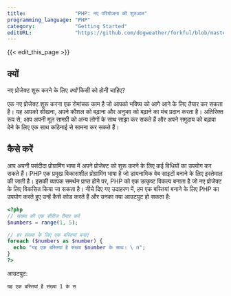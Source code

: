 ```yaml
---
title:                "PHP: नए परियोजना की शुरुआत"
programming_language: "PHP"
category:             "Getting Started"
editURL:              "https://github.com/dogweather/forkful/blob/master/content/hi/php/starting-a-new-project.md"
---
```


{{< edit_this_page >}}

## क्यों

नए प्रोजेक्ट शुरू करने के लिए *क्यों* किसी को होनी चाहिए?

एक नए प्रोजेक्ट शुरू करना एक रोमांचक काम है जो आपको भविष्य को आगे आने के लिए तैयार कर सकता है। यह आपको सीखना, अपने कौशल को बढ़ाना और अनुभव को बढ़ाने का मंच प्रदान करता है। अतिरिक्त रूप से, आप अपनी मूल सामग्री को अन्य लोगों के साथ साझा कर सकते हैं और अपने समुदाय को बढ़ावा देने के लिए एक साथ कठिनाई से सामना कर सकते हैं।

## कैसे करें

आप अपनी पसंदीदा प्रोग्रामिंग भाषा में अपने प्रोजेक्ट को शुरू करने के लिए कई विधियों का उपयोग कर सकते हैं। PHP एक प्रमुख विकासशील प्रोग्रामिंग भाषा है जो डायनामिक वेब साइटों बनाने के लिए इस्तेमाल की जाती है। इसकी व्यापक समर्थन प्राप्त होने पर, PHP को एक उत्कृष्ट विकल्प बनाता है जो नए प्रोजेक्ट के लिए विकसित किया जा सकता है। नीचे दिए गए उदाहरण में, हम एक बस्तियां बनाने के लिए PHP का उपयोग करते हुए उन्हें कैसे कोड करते हैं और उनका क्या आउटपुट हो सकता है:

```PHP
<?php
// संख्या की एक सीरीज तैयार करें
$numbers = range(1, 5);

// हर संख्या के लिए एक बस्तियां बनाएं
foreach ($numbers as $number) {
  echo "यह एक बस्तियां है संख्या $number के साथ। \ n";
}
?>
```

आउटपुट:
```
यह एक बस्तियां है संख्या 1 के स